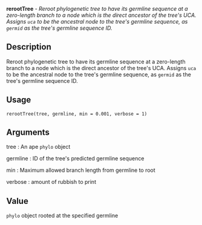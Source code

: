 **rerootTree** - *Reroot phylogenetic tree to have its germline sequence at a zero-length branch 
to a node which is the direct ancestor of the tree's UCA. Assigns `uca`
to be the ancestral node to the tree's germline sequence, as `germid` as
the tree's germline sequence ID.*

Description
--------------------

Reroot phylogenetic tree to have its germline sequence at a zero-length branch 
to a node which is the direct ancestor of the tree's UCA. Assigns `uca`
to be the ancestral node to the tree's germline sequence, as `germid` as
the tree's germline sequence ID.


Usage
--------------------
```
rerootTree(tree, germline, min = 0.001, verbose = 1)
```

Arguments
-------------------

tree
:   An ape `phylo` object

germline
:   ID of the tree's predicted germline sequence

min
:   Maximum allowed branch length from germline to root

verbose
:   amount of rubbish to print




Value
-------------------

`phylo` object rooted at the specified germline









